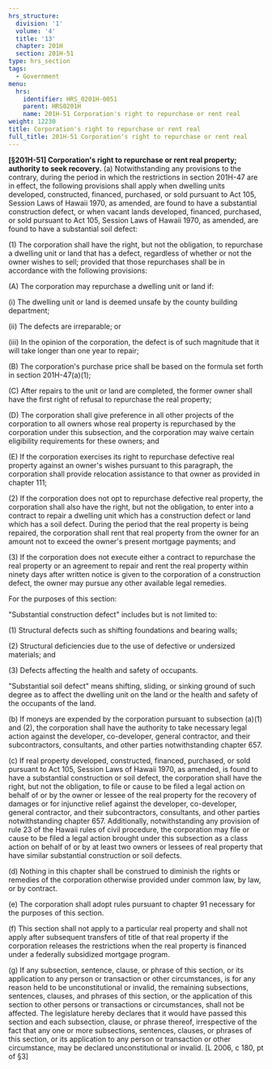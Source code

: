```yaml
---
hrs_structure:
  division: '1'
  volume: '4'
  title: '13'
  chapter: 201H
  section: 201H-51
type: hrs_section
tags:
  - Government
menu:
  hrs:
    identifier: HRS_0201H-0051
    parent: HRS0201H
    name: 201H-51 Corporation's right to repurchase or rent real
weight: 12230
title: Corporation's right to repurchase or rent real
full_title: 201H-51 Corporation's right to repurchase or rent real
---
```

**[§201H-51] Corporation's right to repurchase or rent real property; authority to seek recovery.** (a) Notwithstanding any provisions to the contrary, during the period in which the restrictions in section 201H-47 are in effect, the following provisions shall apply when dwelling units developed, constructed, financed, purchased, or sold pursuant to Act 105, Session Laws of Hawaii 1970, as amended, are found to have a substantial construction defect, or when vacant lands developed, financed, purchased, or sold pursuant to Act 105, Session Laws of Hawaii 1970, as amended, are found to have a substantial soil defect:

(1) The corporation shall have the right, but not the obligation, to repurchase a dwelling unit or land that has a defect, regardless of whether or not the owner wishes to sell; provided that those repurchases shall be in accordance with the following provisions:

(A) The corporation may repurchase a dwelling unit or land if:

(i) The dwelling unit or land is deemed unsafe by the county building department;

(ii) The defects are irreparable; or

(iii) In the opinion of the corporation, the defect is of such magnitude that it will take longer than one year to repair;

(B) The corporation's purchase price shall be based on the formula set forth in section 201H-47(a)(1);

(C) After repairs to the unit or land are completed, the former owner shall have the first right of refusal to repurchase the real property;

(D) The corporation shall give preference in all other projects of the corporation to all owners whose real property is repurchased by the corporation under this subsection, and the corporation may waive certain eligibility requirements for these owners; and

(E) If the corporation exercises its right to repurchase defective real property against an owner's wishes pursuant to this paragraph, the corporation shall provide relocation assistance to that owner as provided in chapter 111;

(2) If the corporation does not opt to repurchase defective real property, the corporation shall also have the right, but not the obligation, to enter into a contract to repair a dwelling unit which has a construction defect or land which has a soil defect. During the period that the real property is being repaired, the corporation shall rent that real property from the owner for an amount not to exceed the owner's present mortgage payments; and

(3) If the corporation does not execute either a contract to repurchase the real property or an agreement to repair and rent the real property within ninety days after written notice is given to the corporation of a construction defect, the owner may pursue any other available legal remedies.

For the purposes of this section:

"Substantial construction defect" includes but is not limited to:

(1) Structural defects such as shifting foundations and bearing walls;

(2) Structural deficiencies due to the use of defective or undersized materials; and

(3) Defects affecting the health and safety of occupants.

"Substantial soil defect" means shifting, sliding, or sinking ground of such degree as to affect the dwelling unit on the land or the health and safety of the occupants of the land.

(b) If moneys are expended by the corporation pursuant to subsection (a)(1) and (2), the corporation shall have the authority to take necessary legal action against the developer, co-developer, general contractor, and their subcontractors, consultants, and other parties notwithstanding chapter 657.

(c) If real property developed, constructed, financed, purchased, or sold pursuant to Act 105, Session Laws of Hawaii 1970, as amended, is found to have a substantial construction or soil defect, the corporation shall have the right, but not the obligation, to file or cause to be filed a legal action on behalf of or by the owner or lessee of the real property for the recovery of damages or for injunctive relief against the developer, co-developer, general contractor, and their subcontractors, consultants, and other parties notwithstanding chapter 657\. Additionally, notwithstanding any provision of rule 23 of the Hawaii rules of civil procedure, the corporation may file or cause to be filed a legal action brought under this subsection as a class action on behalf of or by at least two owners or lessees of real property that have similar substantial construction or soil defects.

(d) Nothing in this chapter shall be construed to diminish the rights or remedies of the corporation otherwise provided under common law, by law, or by contract.

(e) The corporation shall adopt rules pursuant to chapter 91 necessary for the purposes of this section.

(f) This section shall not apply to a particular real property and shall not apply after subsequent transfers of title of that real property if the corporation releases the restrictions when the real property is financed under a federally subsidized mortgage program.

(g) If any subsection, sentence, clause, or phrase of this section, or its application to any person or transaction or other circumstances, is for any reason held to be unconstitutional or invalid, the remaining subsections, sentences, clauses, and phrases of this section, or the application of this section to other persons or transactions or circumstances, shall not be affected. The legislature hereby declares that it would have passed this section and each subsection, clause, or phrase thereof, irrespective of the fact that any one or more subsections, sentences, clauses, or phrases of this section, or its application to any person or transaction or other circumstance, may be declared unconstitutional or invalid. [L 2006, c 180, pt of §3]